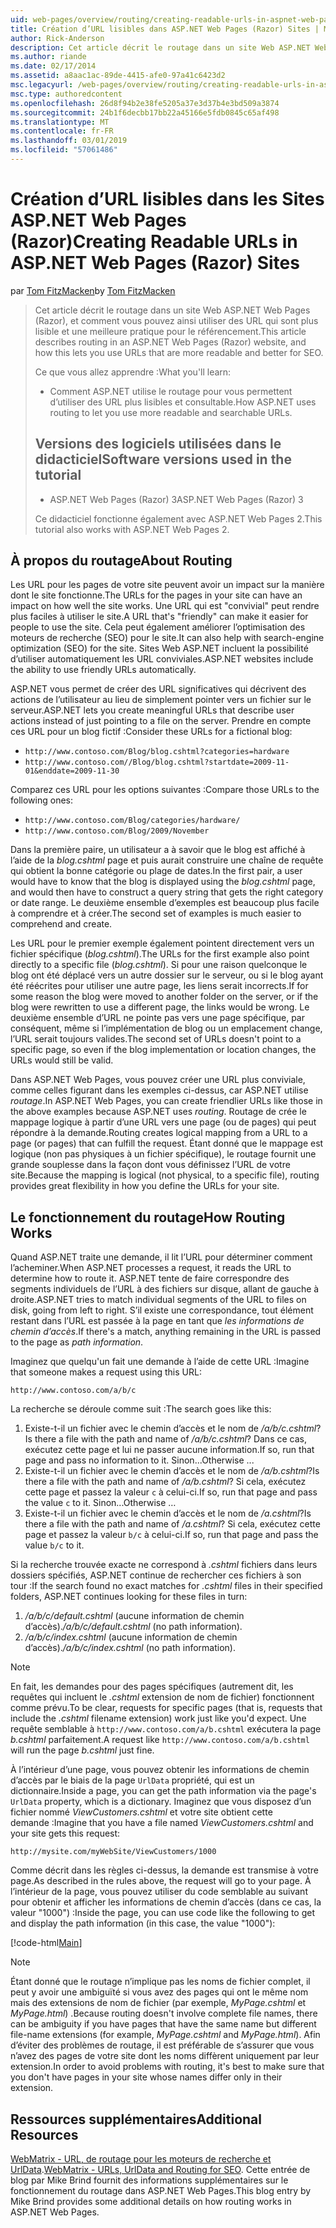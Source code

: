 ```yaml
---
uid: web-pages/overview/routing/creating-readable-urls-in-aspnet-web-pages-sites
title: Création d’URL lisibles dans ASP.NET Web Pages (Razor) Sites | Microsoft Docs
author: Rick-Anderson
description: Cet article décrit le routage dans un site Web ASP.NET Web Pages (Razor), et comment vous pouvez ainsi utiliser des URL qui sont plus lisible et une meilleure pratique pour le référencement. Vous allez...
ms.author: riande
ms.date: 02/17/2014
ms.assetid: a8aac1ac-89de-4415-afe0-97a41c6423d2
msc.legacyurl: /web-pages/overview/routing/creating-readable-urls-in-aspnet-web-pages-sites
msc.type: authoredcontent
ms.openlocfilehash: 26d8f94b2e38fe5205a37e3d37b4e3bd509a3874
ms.sourcegitcommit: 24b1f6decbb17bb22a45166e5fdb0845c65af498
ms.translationtype: MT
ms.contentlocale: fr-FR
ms.lasthandoff: 03/01/2019
ms.locfileid: "57061486"
---
```

<a name="creating-readable-urls-in-aspnet-web-pages-razor-sites"></a><span data-ttu-id="6a72a-104">Création d’URL lisibles dans les Sites ASP.NET Web Pages (Razor)</span><span class="sxs-lookup"><span data-stu-id="6a72a-104">Creating Readable URLs in ASP.NET Web Pages (Razor) Sites</span></span>
====================
<span data-ttu-id="6a72a-105">par [Tom FitzMacken](https://github.com/tfitzmac)</span><span class="sxs-lookup"><span data-stu-id="6a72a-105">by [Tom FitzMacken](https://github.com/tfitzmac)</span></span>

> <span data-ttu-id="6a72a-106">Cet article décrit le routage dans un site Web ASP.NET Web Pages (Razor), et comment vous pouvez ainsi utiliser des URL qui sont plus lisible et une meilleure pratique pour le référencement.</span><span class="sxs-lookup"><span data-stu-id="6a72a-106">This article describes routing in an ASP.NET Web Pages (Razor) website, and how this lets you use URLs that are more readable and better for SEO.</span></span>
> 
> <span data-ttu-id="6a72a-107">Ce que vous allez apprendre :</span><span class="sxs-lookup"><span data-stu-id="6a72a-107">What you'll learn:</span></span>
> 
> - <span data-ttu-id="6a72a-108">Comment ASP.NET utilise le routage pour vous permettent d’utiliser des URL plus lisibles et consultable.</span><span class="sxs-lookup"><span data-stu-id="6a72a-108">How ASP.NET uses routing to let you use more readable and searchable URLs.</span></span>
>   
> 
> ## <a name="software-versions-used-in-the-tutorial"></a><span data-ttu-id="6a72a-109">Versions des logiciels utilisées dans le didacticiel</span><span class="sxs-lookup"><span data-stu-id="6a72a-109">Software versions used in the tutorial</span></span>
> 
> 
> - <span data-ttu-id="6a72a-110">ASP.NET Web Pages (Razor) 3</span><span class="sxs-lookup"><span data-stu-id="6a72a-110">ASP.NET Web Pages (Razor) 3</span></span>
>   
> 
> <span data-ttu-id="6a72a-111">Ce didacticiel fonctionne également avec ASP.NET Web Pages 2.</span><span class="sxs-lookup"><span data-stu-id="6a72a-111">This tutorial also works with ASP.NET Web Pages 2.</span></span>


## <a name="about-routing"></a><span data-ttu-id="6a72a-112">À propos du routage</span><span class="sxs-lookup"><span data-stu-id="6a72a-112">About Routing</span></span>

<span data-ttu-id="6a72a-113">Les URL pour les pages de votre site peuvent avoir un impact sur la manière dont le site fonctionne.</span><span class="sxs-lookup"><span data-stu-id="6a72a-113">The URLs for the pages in your site can have an impact on how well the site works.</span></span> <span data-ttu-id="6a72a-114">Une URL qui est &quot;convivial&quot; peut rendre plus faciles à utiliser le site.</span><span class="sxs-lookup"><span data-stu-id="6a72a-114">A URL that's &quot;friendly&quot; can make it easier for people to use the site.</span></span> <span data-ttu-id="6a72a-115">Cela peut également améliorer l’optimisation des moteurs de recherche (SEO) pour le site.</span><span class="sxs-lookup"><span data-stu-id="6a72a-115">It can also help with search-engine optimization (SEO) for the site.</span></span> <span data-ttu-id="6a72a-116">Sites Web ASP.NET incluent la possibilité d’utiliser automatiquement les URL conviviales.</span><span class="sxs-lookup"><span data-stu-id="6a72a-116">ASP.NET websites include the ability to use friendly URLs automatically.</span></span>

<span data-ttu-id="6a72a-117">ASP.NET vous permet de créer des URL significatives qui décrivent des actions de l’utilisateur au lieu de simplement pointer vers un fichier sur le serveur.</span><span class="sxs-lookup"><span data-stu-id="6a72a-117">ASP.NET lets you create meaningful URLs that describe user actions instead of just pointing to a file on the server.</span></span> <span data-ttu-id="6a72a-118">Prendre en compte ces URL pour un blog fictif :</span><span class="sxs-lookup"><span data-stu-id="6a72a-118">Consider these URLs for a fictional blog:</span></span>

- `http://www.contoso.com/Blog/blog.cshtml?categories=hardware`
- `http://www.contoso.com//Blog/blog.cshtml?startdate=2009-11-01&enddate=2009-11-30`

<span data-ttu-id="6a72a-119">Comparez ces URL pour les options suivantes :</span><span class="sxs-lookup"><span data-stu-id="6a72a-119">Compare those URLs to the following ones:</span></span>

- `http://www.contoso.com/Blog/categories/hardware/`
- `http://www.contoso.com/Blog/2009/November`

<span data-ttu-id="6a72a-120">Dans la première paire, un utilisateur a à savoir que le blog est affiché à l’aide de la *blog.cshtml* page et puis aurait construire une chaîne de requête qui obtient la bonne catégorie ou plage de dates.</span><span class="sxs-lookup"><span data-stu-id="6a72a-120">In the first pair, a user would have to know that the blog is displayed using the *blog.cshtml* page, and would then have to construct a query string that gets the right category or date range.</span></span> <span data-ttu-id="6a72a-121">Le deuxième ensemble d’exemples est beaucoup plus facile à comprendre et à créer.</span><span class="sxs-lookup"><span data-stu-id="6a72a-121">The second set of examples is much easier to comprehend and create.</span></span>

<span data-ttu-id="6a72a-122">Les URL pour le premier exemple également pointent directement vers un fichier spécifique (*blog.cshtml*).</span><span class="sxs-lookup"><span data-stu-id="6a72a-122">The URLs for the first example also point directly to a specific file (*blog.cshtml*).</span></span> <span data-ttu-id="6a72a-123">Si pour une raison quelconque le blog ont été déplacé vers un autre dossier sur le serveur, ou si le blog ayant été réécrites pour utiliser une autre page, les liens serait incorrects.</span><span class="sxs-lookup"><span data-stu-id="6a72a-123">If for some reason the blog were moved to another folder on the server, or if the blog were rewritten to use a different page, the links would be wrong.</span></span> <span data-ttu-id="6a72a-124">Le deuxième ensemble d’URL ne pointe pas vers une page spécifique, par conséquent, même si l’implémentation de blog ou un emplacement change, l’URL serait toujours valides.</span><span class="sxs-lookup"><span data-stu-id="6a72a-124">The second set of URLs doesn't point to a specific page, so even if the blog implementation or location changes, the URLs would still be valid.</span></span>

<span data-ttu-id="6a72a-125">Dans ASP.NET Web Pages, vous pouvez créer une URL plus conviviale, comme celles figurant dans les exemples ci-dessus, car ASP.NET utilise *routage*.</span><span class="sxs-lookup"><span data-stu-id="6a72a-125">In ASP.NET Web Pages, you can create friendlier URLs like those in the above examples because ASP.NET uses *routing*.</span></span> <span data-ttu-id="6a72a-126">Routage de crée le mappage logique à partir d’une URL vers une page (ou de pages) qui peut répondre à la demande.</span><span class="sxs-lookup"><span data-stu-id="6a72a-126">Routing creates logical mapping from a URL to a page (or pages) that can fulfill the request.</span></span> <span data-ttu-id="6a72a-127">Étant donné que le mappage est logique (non pas physiques à un fichier spécifique), le routage fournit une grande souplesse dans la façon dont vous définissez l’URL de votre site.</span><span class="sxs-lookup"><span data-stu-id="6a72a-127">Because the mapping is logical (not physical, to a specific file), routing provides great flexibility in how you define the URLs for your site.</span></span>

## <a name="how-routing-works"></a><span data-ttu-id="6a72a-128">Le fonctionnement du routage</span><span class="sxs-lookup"><span data-stu-id="6a72a-128">How Routing Works</span></span>

<span data-ttu-id="6a72a-129">Quand ASP.NET traite une demande, il lit l’URL pour déterminer comment l’acheminer.</span><span class="sxs-lookup"><span data-stu-id="6a72a-129">When ASP.NET processes a request, it reads the URL to determine how to route it.</span></span> <span data-ttu-id="6a72a-130">ASP.NET tente de faire correspondre des segments individuels de l’URL à des fichiers sur disque, allant de gauche à droite.</span><span class="sxs-lookup"><span data-stu-id="6a72a-130">ASP.NET tries to match individual segments of the URL to files on disk, going from left to right.</span></span> <span data-ttu-id="6a72a-131">S’il existe une correspondance, tout élément restant dans l’URL est passée à la page en tant que *les informations de chemin d’accès*.</span><span class="sxs-lookup"><span data-stu-id="6a72a-131">If there's a match, anything remaining in the URL is passed to the page as *path information*.</span></span>

<span data-ttu-id="6a72a-132">Imaginez que quelqu'un fait une demande à l’aide de cette URL :</span><span class="sxs-lookup"><span data-stu-id="6a72a-132">Imagine that someone makes a request using this URL:</span></span>

`http://www.contoso.com/a/b/c`

<span data-ttu-id="6a72a-133">La recherche se déroule comme suit :</span><span class="sxs-lookup"><span data-stu-id="6a72a-133">The search goes like this:</span></span>

1. <span data-ttu-id="6a72a-134">Existe-t-il un fichier avec le chemin d’accès et le nom de */a/b/c.cshtml*?</span><span class="sxs-lookup"><span data-stu-id="6a72a-134">Is there a file with the path and name of */a/b/c.cshtml*?</span></span> <span data-ttu-id="6a72a-135">Dans ce cas, exécutez cette page et lui ne passer aucune information.</span><span class="sxs-lookup"><span data-stu-id="6a72a-135">If so, run that page and pass no information to it.</span></span> <span data-ttu-id="6a72a-136">Sinon...</span><span class="sxs-lookup"><span data-stu-id="6a72a-136">Otherwise ...</span></span>
2. <span data-ttu-id="6a72a-137">Existe-t-il un fichier avec le chemin d’accès et le nom de */a/b.cshtml*?</span><span class="sxs-lookup"><span data-stu-id="6a72a-137">Is there a file with the path and name of */a/b.cshtml*?</span></span> <span data-ttu-id="6a72a-138">Si cela, exécutez cette page et passez la valeur `c` à celui-ci.</span><span class="sxs-lookup"><span data-stu-id="6a72a-138">If so, run that page and pass the value `c` to it.</span></span> <span data-ttu-id="6a72a-139">Sinon...</span><span class="sxs-lookup"><span data-stu-id="6a72a-139">Otherwise …</span></span>
3. <span data-ttu-id="6a72a-140">Existe-t-il un fichier avec le chemin d’accès et le nom de */a.cshtml*?</span><span class="sxs-lookup"><span data-stu-id="6a72a-140">Is there a file with the path and name of */a.cshtml*?</span></span> <span data-ttu-id="6a72a-141">Si cela, exécutez cette page et passez la valeur `b/c` à celui-ci.</span><span class="sxs-lookup"><span data-stu-id="6a72a-141">If so, run that page and pass the value `b/c` to it.</span></span>

<span data-ttu-id="6a72a-142">Si la recherche trouvée exacte ne correspond à *.cshtml* fichiers dans leurs dossiers spécifiés, ASP.NET continue de rechercher ces fichiers à son tour :</span><span class="sxs-lookup"><span data-stu-id="6a72a-142">If the search found no exact matches for *.cshtml* files in their specified folders, ASP.NET continues looking for these files in turn:</span></span>

1. <span data-ttu-id="6a72a-143">*/a/b/c/default.cshtml* (aucune information de chemin d’accès).</span><span class="sxs-lookup"><span data-stu-id="6a72a-143">*/a/b/c/default.cshtml* (no path information).</span></span>
2. <span data-ttu-id="6a72a-144">*/a/b/c/index.cshtml* (aucune information de chemin d’accès).</span><span class="sxs-lookup"><span data-stu-id="6a72a-144">*/a/b/c/index.cshtml* (no path information).</span></span>

> [!NOTE]
> <span data-ttu-id="6a72a-145">En fait, les demandes pour des pages spécifiques (autrement dit, les requêtes qui incluent le *.cshtml* extension de nom de fichier) fonctionnent comme prévu.</span><span class="sxs-lookup"><span data-stu-id="6a72a-145">To be clear, requests for specific pages (that is, requests that include the *.cshtml* filename extension) work just like you'd expect.</span></span> <span data-ttu-id="6a72a-146">Une requête semblable à `http://www.contoso.com/a/b.cshtml` exécutera la page *b.cshtml* parfaitement.</span><span class="sxs-lookup"><span data-stu-id="6a72a-146">A request like `http://www.contoso.com/a/b.cshtml` will run the page *b.cshtml* just fine.</span></span>


<span data-ttu-id="6a72a-147">À l’intérieur d’une page, vous pouvez obtenir les informations de chemin d’accès par le biais de la page `UrlData` propriété, qui est un dictionnaire.</span><span class="sxs-lookup"><span data-stu-id="6a72a-147">Inside a page, you can get the path information via the page's `UrlData` property, which is a dictionary.</span></span> <span data-ttu-id="6a72a-148">Imaginez que vous disposez d’un fichier nommé *ViewCustomers.cshtml* et votre site obtient cette demande :</span><span class="sxs-lookup"><span data-stu-id="6a72a-148">Imagine that you have a file named *ViewCustomers.cshtml* and your site gets this request:</span></span>

`http://mysite.com/myWebSite/ViewCustomers/1000`

<span data-ttu-id="6a72a-149">Comme décrit dans les règles ci-dessus, la demande est transmise à votre page.</span><span class="sxs-lookup"><span data-stu-id="6a72a-149">As described in the rules above, the request will go to your page.</span></span> <span data-ttu-id="6a72a-150">À l’intérieur de la page, vous pouvez utiliser du code semblable au suivant pour obtenir et afficher les informations de chemin d’accès (dans ce cas, la valeur &quot;1000&quot;) :</span><span class="sxs-lookup"><span data-stu-id="6a72a-150">Inside the page, you can use code like the following to get and display the path information (in this case, the value &quot;1000&quot;):</span></span>

[!code-html[Main](creating-readable-urls-in-aspnet-web-pages-sites/samples/sample1.html)]

> [!NOTE]
> <span data-ttu-id="6a72a-151">Étant donné que le routage n’implique pas les noms de fichier complet, il peut y avoir une ambiguïté si vous avez des pages qui ont le même nom mais des extensions de nom de fichier (par exemple, *MyPage.cshtml* et *MyPage.html*) .</span><span class="sxs-lookup"><span data-stu-id="6a72a-151">Because routing doesn't involve complete file names, there can be ambiguity if you have pages that have the same name but different file-name extensions (for example, *MyPage.cshtml* and *MyPage.html*).</span></span> <span data-ttu-id="6a72a-152">Afin d’éviter des problèmes de routage, il est préférable de s’assurer que vous n’avez des pages de votre site dont les noms diffèrent uniquement par leur extension.</span><span class="sxs-lookup"><span data-stu-id="6a72a-152">In order to avoid problems with routing, it's best to make sure that you don't have pages in your site whose names differ only in their extension.</span></span>


<a id="Additional_Resources"></a>
## <a name="additional-resources"></a><span data-ttu-id="6a72a-153">Ressources supplémentaires</span><span class="sxs-lookup"><span data-stu-id="6a72a-153">Additional Resources</span></span>

<span data-ttu-id="6a72a-154">[WebMatrix - URL, de routage pour les moteurs de recherche et UrlData](http://www.mikesdotnetting.com/Article/165/WebMatrix-URLs-UrlData-and-Routing-for-SEO).</span><span class="sxs-lookup"><span data-stu-id="6a72a-154">[WebMatrix - URLs, UrlData and Routing for SEO](http://www.mikesdotnetting.com/Article/165/WebMatrix-URLs-UrlData-and-Routing-for-SEO).</span></span> <span data-ttu-id="6a72a-155">Cette entrée de blog par Mike Brind fournit des informations supplémentaires sur le fonctionnement du routage dans ASP.NET Web Pages.</span><span class="sxs-lookup"><span data-stu-id="6a72a-155">This blog entry by Mike Brind provides some additional details on how routing works in ASP.NET Web Pages.</span></span>
